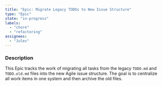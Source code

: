 ```yaml
---
title: "Epic: Migrate Legacy TODOs to New Issue Structure"
type: "Epic"
state: "in-progress"
labels:
  - "chore"
  - "refactoring"
assignees:
  - "Jules"
---
```


### Description

This Epic tracks the work of migrating all tasks from the legacy `TODO.md` and `TODO.old.md` files into the new Agile issue structure. The goal is to centralize all work items in one system and then archive the old files.
